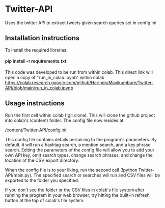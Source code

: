 # Twitter-API
Uses the twitter API to extract tweets given search queries set in config.ini
## Installation instructions 

To install the required libraries:

  #### pip install -r requirements.txt
  
This code was developed to be run from within colab. 
This direct link will open a copy of "run_in_colab.ipynb" within colab
https://colab.research.google.com/github/HarindraMavikumbure/Twitter-API/blob/main/run_in_colab.ipynb


## Usage instructions 
Run the first cell within colab (!git clone). This will clone the github project into colab's /content/ folder. 
The config file now resides at: 

/content/Twitter-API/config.ini

This config file contains details pertaining to the program's parameters. By default, it will run a hashtag search, a mention search, and a key phrase search. Editing the parameters of the config file will allow you to add your own API key, omit search types, change search phrases, and change the location of the CSV export directory.   

When the config file is to your liking, run the second cell (!python Twitter-API/main.py). The specified search or searches will run and CSV files will be exported to the folder you specified. 

If you don't see the folder or the CSV files in colab's file system after running the program in your web browser, try hitting the built-in refresh button at the top of colab's file system.
